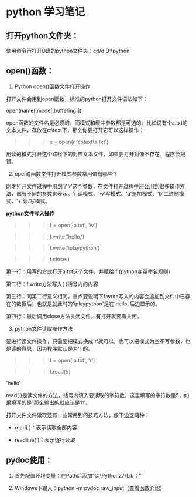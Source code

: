 # python 学习笔记

## 打开python文件夹：

使用命令行打开D盘的python文件夹：cd/d D:\python

## open()函数：

1. Python open()函数文件打开操作

打开文件会用到open函数，标准的python打开文件语法如下：

open(name[,mode[,buffering]])

open函数的文件名是必须的，而模式和缓冲参数都是可选的。比如说有个a.txt的文本文件，存放在c:\text下，那么你要打开它可以这样操作：

>>>x = open(r 'c:\text\a.txt')

用读的模式打开这个路径下的对应文本文件，如果要打开对像不存在，程序会报错。

2. open()函数文件打开模式参数常用值有哪些？

刚才打开文件过程中用到了‘r’这个参数，在文件打开过程中还会用到很多操作方法，都有不同的参数来表示。'r'读模式、'w'写模式、'a'追加模式、'b'二进制模式、'+'读/写模式。

**python文件写入操作**

>>>f = open('a.txt', 'w')

>>>f.write('hello,')

>>>f.write('iplaypython')

>>>f.close()

第一行：用写的方式打开a.txt这个文件，并赋给 f (python变量命名规则)

第二行：f.write方法写入( )括号内的内容

第三行：同第二行意义相同，重点要说明下f.write写入的内容会追加到文件中已存在的数据后，也就是就此时的'iplaypython'是在'hello,'后边显示的。

第四行：最后调用close方法关闭文件，有打开就要有关闭。

3. python文件读取操作方法

要进行读文件操作，只需要把模式换成'r'就可以，也可以把模式为空不写参数，也是读的意思，因为程序默认是为'r'的。

>>>f = open('a.txt', 'r')

>>>f.read(5)

'hello'

read( )是读文件的方法，括号内填入要读取的字符数，这里填写的字符数是5，如果填写的是1那么输出的就应该是‘h’。

打开文件文件读取还有一些常用到的技巧方法，像下边这两种：

  - read( )：表示读取全部内容

  - readline( )：表示逐行读取


## pydoc使用：

1. 首先配置环境变量：在Path后添加“C:\Python27\Lib；”

2. Windows下输入：python -m pydoc raw_input（查看函数介绍）
